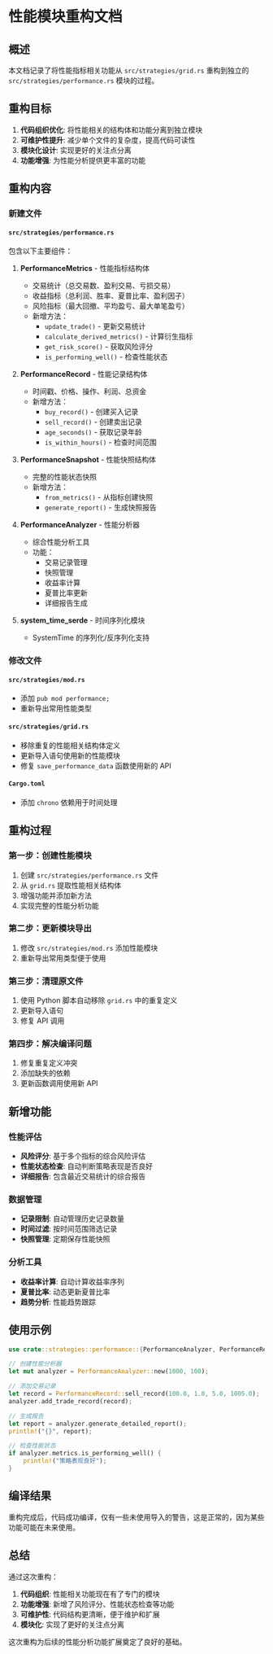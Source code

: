 # 性能模块重构文档

## 概述

本文档记录了将性能指标相关功能从 `src/strategies/grid.rs` 重构到独立的 `src/strategies/performance.rs` 模块的过程。

## 重构目标

1. **代码组织优化**: 将性能相关的结构体和功能分离到独立模块
2. **可维护性提升**: 减少单个文件的复杂度，提高代码可读性
3. **模块化设计**: 实现更好的关注点分离
4. **功能增强**: 为性能分析提供更丰富的功能

## 重构内容

### 新建文件

#### `src/strategies/performance.rs`
包含以下主要组件：

1. **PerformanceMetrics** - 性能指标结构体
   - 交易统计（总交易数、盈利交易、亏损交易）
   - 收益指标（总利润、胜率、夏普比率、盈利因子）
   - 风险指标（最大回撤、平均盈亏、最大单笔盈亏）
   - 新增方法：
     - `update_trade()` - 更新交易统计
     - `calculate_derived_metrics()` - 计算衍生指标
     - `get_risk_score()` - 获取风险评分
     - `is_performing_well()` - 检查性能状态

2. **PerformanceRecord** - 性能记录结构体
   - 时间戳、价格、操作、利润、总资金
   - 新增方法：
     - `buy_record()` - 创建买入记录
     - `sell_record()` - 创建卖出记录
     - `age_seconds()` - 获取记录年龄
     - `is_within_hours()` - 检查时间范围

3. **PerformanceSnapshot** - 性能快照结构体
   - 完整的性能状态快照
   - 新增方法：
     - `from_metrics()` - 从指标创建快照
     - `generate_report()` - 生成快照报告

4. **PerformanceAnalyzer** - 性能分析器
   - 综合性能分析工具
   - 功能：
     - 交易记录管理
     - 快照管理
     - 收益率计算
     - 夏普比率更新
     - 详细报告生成

5. **system_time_serde** - 时间序列化模块
   - SystemTime 的序列化/反序列化支持

### 修改文件

#### `src/strategies/mod.rs`
- 添加 `pub mod performance;`
- 重新导出常用性能类型

#### `src/strategies/grid.rs`
- 移除重复的性能相关结构体定义
- 更新导入语句使用新的性能模块
- 修复 `save_performance_data` 函数使用新的 API

#### `Cargo.toml`
- 添加 `chrono` 依赖用于时间处理

## 重构过程

### 第一步：创建性能模块
1. 创建 `src/strategies/performance.rs` 文件
2. 从 `grid.rs` 提取性能相关结构体
3. 增强功能并添加新方法
4. 实现完整的性能分析功能

### 第二步：更新模块导出
1. 修改 `src/strategies/mod.rs` 添加性能模块
2. 重新导出常用类型便于使用

### 第三步：清理原文件
1. 使用 Python 脚本自动移除 `grid.rs` 中的重复定义
2. 更新导入语句
3. 修复 API 调用

### 第四步：解决编译问题
1. 修复重复定义冲突
2. 添加缺失的依赖
3. 更新函数调用使用新 API

## 新增功能

### 性能评估
- **风险评分**: 基于多个指标的综合风险评估
- **性能状态检查**: 自动判断策略表现是否良好
- **详细报告**: 包含最近交易统计的综合报告

### 数据管理
- **记录限制**: 自动管理历史记录数量
- **时间过滤**: 按时间范围筛选记录
- **快照管理**: 定期保存性能快照

### 分析工具
- **收益率计算**: 自动计算收益率序列
- **夏普比率**: 动态更新夏普比率
- **趋势分析**: 性能趋势跟踪

## 使用示例

```rust
use crate::strategies::performance::{PerformanceAnalyzer, PerformanceRecord};

// 创建性能分析器
let mut analyzer = PerformanceAnalyzer::new(1000, 100);

// 添加交易记录
let record = PerformanceRecord::sell_record(100.0, 1.0, 5.0, 1005.0);
analyzer.add_trade_record(record);

// 生成报告
let report = analyzer.generate_detailed_report();
println!("{}", report);

// 检查性能状态
if analyzer.metrics.is_performing_well() {
    println!("策略表现良好");
}
```

## 编译结果

重构完成后，代码成功编译，仅有一些未使用导入的警告，这是正常的，因为某些功能可能在未来使用。

## 总结

通过这次重构：

1. **代码组织**: 性能相关功能现在有了专门的模块
2. **功能增强**: 新增了风险评分、性能状态检查等功能
3. **可维护性**: 代码结构更清晰，便于维护和扩展
4. **模块化**: 实现了更好的关注点分离

这次重构为后续的性能分析功能扩展奠定了良好的基础。 